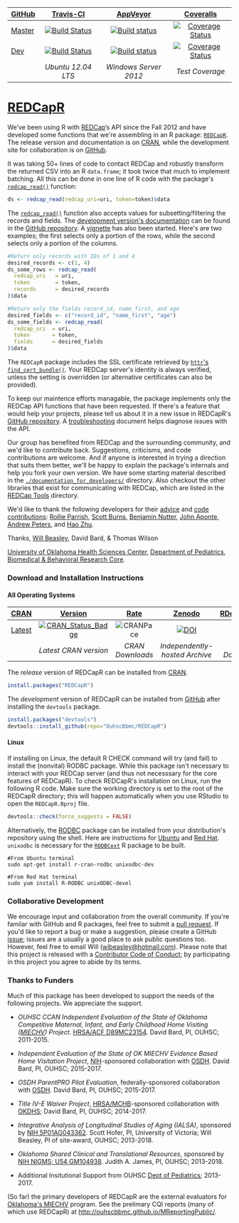 | [GitHub](https://github.com/OuhscBbmc/REDCapR) | [Travis-CI](https://travis-ci.org/OuhscBbmc/REDCapR/builds) | [AppVeyor](https://ci.appveyor.com/project/wibeasley/redcapr/history) | [Coveralls](https://coveralls.io/r/OuhscBbmc/REDCapR) |
| :----- | :---------------------------: | :-----------------------------: | :-------: |
| [Master](https://github.com/OuhscBbmc/REDCapR/tree/master) | [![Build Status](https://travis-ci.org/OuhscBbmc/REDCapR.svg?branch=master)](https://travis-ci.org/OuhscBbmc/REDCapR) | [![Build status](https://ci.appveyor.com/api/projects/status/0i41tn0n2jo4pd2k/branch/master?svg=true)](https://ci.appveyor.com/project/wibeasley/redcapr/branch/master) | [![Coverage Status](https://coveralls.io/repos/github/OuhscBbmc/REDCapR/badge.svg?branch=master)](https://coveralls.io/github/OuhscBbmc/REDCapR?branch=master) |
| [Dev](https://github.com/OuhscBbmc/REDCapR/tree/dev) | [![Build Status](https://travis-ci.org/OuhscBbmc/REDCapR.svg?branch=dev)](https://travis-ci.org/OuhscBbmc/REDCapR) | [![Build status](https://ci.appveyor.com/api/projects/status/0i41tn0n2jo4pd2k/branch/dev?svg=true)](https://ci.appveyor.com/project/wibeasley/redcapr/branch/dev) | [![Coverage Status](https://coveralls.io/repos/github/OuhscBbmc/REDCapR/badge.svg?branch=dev)](https://coveralls.io/github/OuhscBbmc/REDCapR?branch=dev) | -- |
| | *Ubuntu 12.04 LTS* | *Windows Server 2012* | *Test Coverage* | *Independently-hosted Archive* |


[REDCapR](https://github.com/OuhscBbmc/REDCapR)
=======
We’ve been using R with [REDCap](https://projectredcap.org/)’s API since the Fall 2012 and have developed some functions that we're assembling in an R package: [`REDCapR`](https://github.com/OuhscBbmc/REDCapR).  The release version and documentation is on [CRAN](https://cran.r-project.org/package=REDCapR), while the development site for collaboration is on [GitHub](https://github.com/OuhscBbmc/REDCapR).

It was taking 50+ lines of code to contact REDCap and robustly transform the returned CSV into an R `data.frame`; it took twice that much to implement batching.  All this can be done in one line of R code with the package's [`redcap_read()`](https://www.rdocumentation.org/packages/REDCapR/topics/redcap_read) function:
```r
ds <- redcap_read(redcap_uri=uri, token=token)$data
```

The [`redcap_read()`](https://www.rdocumentation.org/packages/REDCapR/topics/redcap_read) function also accepts values for subsetting/filtering the records and fields.  The [development version's documentation](https://github.com/OuhscBbmc/REDCapR/blob/master/documentation-peek.pdf) can be found in the [GitHub repository](https://github.com/OuhscBbmc/REDCapR).  A [vignette](https://cdn.rawgit.com/OuhscBbmc/REDCapR/master/inst/doc/BasicREDCapROperations.html) has also been started.  Here's are two examples; the first selects only a portion of the rows, while the second selects only a portion of the columns.
```r
#Return only records with IDs of 1 and 4
desired_records <- c(1, 4)
ds_some_rows <- redcap_read(
  redcap_uri   = uri,
  token        = token,
  records      = desired_records
)$data

#Return only the fields record_id, name_first, and age
desired_fields <- c("record_id", "name_first", "age")
ds_some_fields <- redcap_read(
  redcap_uri  = uri,
  token       = token,
  fields      = desired_fields
)$data
```

The `REDCapR` package includes the SSL certificate retrieved by [`httr`'s `find_cert_bundle()`](https://github.com/hadley/httr/blob/master/R/utils.r).  Your REDCap server's identity is always verified, unless the setting is overridden (or alternative certificates can also be provided).

To keep our maintence efforts managable, the package implements only the REDCap API functions that have been requested.  If there's a feature that would help your projects, please tell us about it in a new issue in REDCapR's [GitHub repository](https://github.com/OuhscBbmc/REDCapR/issues).  A [troubleshooting](https://cdn.rawgit.com/OuhscBbmc/REDCapR/master/inst/doc/TroubleshootingApiCalls.html) document helps diagnose issues with the API.

Our group has benefited from REDCap and the surrounding community, and we'd like to contribute back.  Suggestions, criticisms, and code contributions are welcome.  And if anyone is interested in trying a direction that suits them better, we'll be happy to explain the package's internals and help you fork your own version.  We have some starting material described in the [`./documentation_for_developers/`](https://github.com/OuhscBbmc/REDCapR/tree/master/documentation-for-developers) directory.  Also checkout the other libraries that exist for communicating with REDCap, which are listed in the [REDCap Tools](http://redcap-tools.github.io/projects/) directory.

We'd like to thank the following developers for their [advice](https://github.com/OuhscBbmc/REDCapR/issues?q=is%3Aissue+is%3Aclosed) and [code contributions](https://github.com/OuhscBbmc/REDCapR/graphs/contributors): [Rollie Parrish](https://github.com/rparrish), [Scott Burns](https://github.com/sburns), [Benjamin Nutter](https://github.com/nutterb), [John Aponte](https://github.com/johnaponte), [Andrew Peters](https://github.com/ARPeters), and [Hao Zhu](https://github.com/haozhu233).

Thanks,
[Will Beasley](https://www.researchgate.net/profile/William_Beasley2), David Bard, & Thomas Wilson

[University of Oklahoma Health Sciences Center](http://ouhsc.edu/),
[Department of Pediatrics](https://www.oumedicine.com/department-of-pediatrics),
[Biomedical & Behavioral Research Core](http://ouhsc.edu/BBMC/).

### Download and Installation Instructions

#### All Operating Systems

| [CRAN](https://cran.r-project.org/) | [Version](https://cran.r-project.org/package=REDCapR) | [Rate](http://cranlogs.r-pkg.org/) | [Zenodo](https://zenodo.org/search?ln=en&p=redcapr) | [RDocumentation](https://www.rdocumentation.org/) |
|  :---- | :----: | :----: | :----: | :----: | 
| [Latest](https://cran.r-project.org/package=REDCapR) | [![CRAN_Status_Badge](http://www.r-pkg.org/badges/version/REDCapR)](https://cran.r-project.org/package=REDCapR) | ![CRANPace](http://cranlogs.r-pkg.org/badges/REDCapR) | [![DOI](https://zenodo.org/badge/doi/10.5281/zenodo.61990.svg)](http://dx.doi.org/10.5281/zenodo.61990) | [![Rdoc](http://www.rdocumentation.org/badges/version/REDCapR)](http://www.rdocumentation.org/packages/REDCapR) |
|   | *Latest CRAN version* | *CRAN Downloads* | *Independently-hosted Archive* | *HTML Documentation* |

The *release* version of REDCapR can be installed from [CRAN](https://cran.r-project.org/package=REDCapR).
```r
install.packages("REDCapR")
```

The *development* version of REDCapR can be installed from [GitHub](https://github.com/OuhscBbmc/REDCapR) after installing the `devtools` package.
```r
install.packages("devtools")
devtools::install_github(repo="OuhscBbmc/REDCapR")
```

#### Linux

If installing on Linux, the default R CHECK command will try (and fail) to install the (nonvital) RODBC package.  While this package isn't necessary to interact with your REDCap server (and thus not necesssary for the core features of REDCapR).  To check REDCapR's installation on Linux, run the following R code.  Make sure the working directory is set to the root of the REDCapR directory; this will happen automatically when you use RStudio to open the `REDCapR.Rproj` file.
```r
devtools::check(force_suggests = FALSE)
```

Alternatively, the [RODBC](https://CRAN.R-project.org/package=RODBC) package can be installed from your distribution's repository using the shell.  Here are instructions for [Ubuntu](https://cran.r-project.org/bin/linux/ubuntu/README.html) and [Red Hat](https://cran.r-project.org/bin/linux/redhat/README).  `unixodbc` is necessary for the [`RODBCext`](https://CRAN.R-project.org/package=RODBCext) R package to be built.

```shell
#From Ubuntu terminal
sudo apt-get install r-cran-rodbc unixodbc-dev

#From Red Hat terminal
sudo yum install R-RODBC unixODBC-devel
```

### Collaborative Development
We encourage input and collaboration from the overall community.  If you're familar with GitHub and R packages, feel free to submit a [pull request](https://github.com/OuhscBbmc/REDCapR/pulls).  If you'd like to report a bug or make a suggestion, please create a GitHub [issue](https://github.com/OuhscBbmc/REDCapR/issues); issues are a usually a good place to ask public questions too.  However, feel free to email Will (<wibeasley@hotmail.com>).  Please note that this project is released with a [Contributor Code of Conduct](CONDUCT.md); by participating in this project you agree to abide by its terms.

### Thanks to Funders

Much of this package has been developed to support the needs of the following projects.  We appreciate the support.

* *OUHSC CCAN Independent Evaluation of the State of Oklahoma Competitive Maternal, Infant, and Early Childhood Home Visiting ([MIECHV](http://mchb.hrsa.gov/programs/homevisiting/)) Project*. [HRSA/ACF D89MC23154](https://perf-data.hrsa.gov/mchb/DGISReports/Abstract/AbstractDetails.aspx?Source=TVIS&GrantNo=D89MC23154&FY=2012).  David Bard, PI, OUHSC; 2011-2015.

* *Independent Evaluation of the State of OK MIECHV Evidence Based Home Visitation Project*, [NIH](https://www.nih.gov/)-sponsored collaboration with [OSDH](https://www.ok.gov/health/). David Bard, PI, OUHSC; 2015-2017.

* *OSDH ParentPRO Pilot Evaluation*, federally-sponsored collaboration with [OSDH](https://www.ok.gov/health/).  David Bard, PI, OUHSC; 2015-2017.

* *Title IV-E Waiver Project*, [HRSA/MCHB](http://mchb.hrsa.gov/)-sponsored collaboration with [OKDHS](http://www.okdhs.org/); David Bard, PI, OUHSC; 2014-2017.

* *Integrative Analysis of Longitudinal Studies of Aging (IALSA)*, sponsored by [NIH 5P01AG043362](http://grantome.com/grant/NIH/P01-AG043362).  Scott Hofer, PI, University of Victoria; Will Beasley, PI of site-award, OUHSC; 2013-2018.

* *Oklahoma Shared Clinical and Translational Resources*, sponsored by [NIH NIGMS; U54 GM104938](http://grantome.com/grant/NIH/U54-GM104938). Judith A. James, PI, OUHSC; 2013-2018.

* Additional Insitutional Support from OUHSC [Dept of Pediatrics](https://www.oumedicine.com/department-of-pediatrics); 2013-2017.

(So far) the primary developers of REDCapR are the external evaluators for [Oklahoma's MIECHV](https://www.ok.gov/health/Community_&_Family_Health/Family_Support_and_Prevention_Service/MIECHV_Program_-_Federal_Home_Visiting_Grant/MIECHV_Program_Resources/index.html) program.  See the prelimary CQI reports (many of which use REDCapR) at http://ouhscbbmc.github.io/MReportingPublic/.
